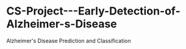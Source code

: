 # CS-Project---Early-Detection-of-Alzheimer-s-Disease
Alzheimer's Disease Prediction and Classification

